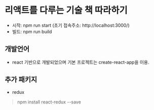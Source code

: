 # 리액트를 다루는 기술 책 따라하기

- 시작: npm run start (초기 접속주소: http://localhost:3000/)
- 빌드: npm run build

## 개발언어

- react 기반으로 개발되었으며 기본 프로젝트는 create-react-app을 이용.


## 추가 패키지

- redux

> npm install react-redux --save
